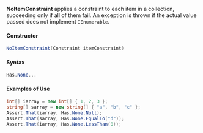 **NoItemConstraint** applies a constraint to each item in a collection, succeeding only if all of them fail. An exception is thrown if the actual value passed does not implement `IEnumerable`.

#### Constructor

```C#
NoItemConstraint(Constraint itemConstraint)
```

#### Syntax

```C#
Has.None...
```

#### Examples of Use

```C#
int[] iarray = new int[] { 1, 2, 3 };
string[] sarray = new string[] { "a", "b", "c" };
Assert.That(iarray, Has.None.Null);
Assert.That(sarray, Has.None.EqualTo("d"));
Assert.That(iarray, Has.None.LessThan(0));
```

